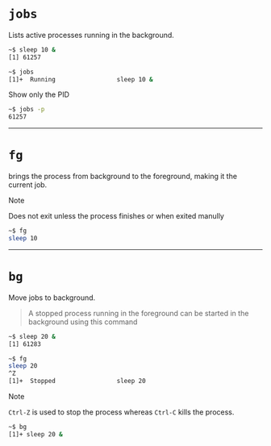 
# `jobs`

Lists active processes running in the background.

```bash
~$ sleep 10 &
[1] 61257
```

```bash
~$ jobs
[1]+  Running                 sleep 10 &
```

Show only the PID

```bash
~$ jobs -p
61257
```

---

# `fg`

brings the process from background to the foreground, making it the current job.

> [!NOTE]
> Does not exit unless the process finishes or when exited manully

```bash
~$ fg
sleep 10
```


---

# `bg`

Move jobs to background.

> A stopped process running in the foreground can be started in the background using this command

```bash
~$ sleep 20 &
[1] 61283
```

```bash
~$ fg
sleep 20
^Z
[1]+  Stopped                 sleep 20
```

> [!Note]
> `Ctrl-Z` is used to stop the process whereas `Ctrl-C` kills the process.

```bash
~$ bg
[1]+ sleep 20 &
```